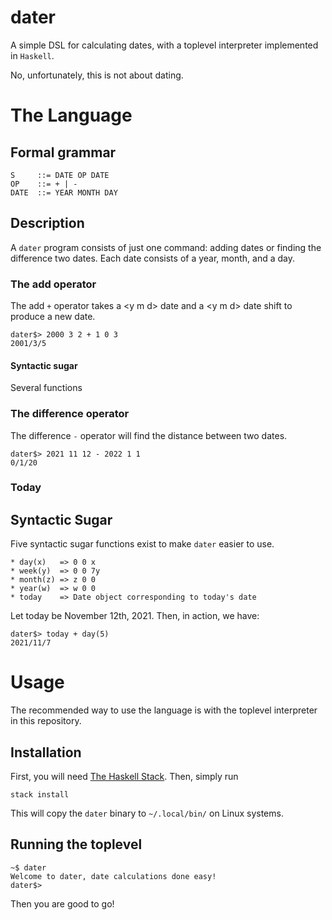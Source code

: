 # dater

A simple DSL for calculating dates, with a toplevel interpreter implemented in `Haskell`.

No, unfortunately, this is not about dating.

# The Language
## Formal grammar
```
S     ::= DATE OP DATE
OP    ::= + | -
DATE  ::= YEAR MONTH DAY
```
## Description
A `dater` program consists of just one command: adding dates or finding the difference two dates.
Each date consists of a year, month, and a day.

### The add operator

The add `+` operator takes a \<y m d\> date and a \<y m d\> date shift to produce a new date.
```
dater$> 2000 3 2 + 1 0 3
2001/3/5
```

#### Syntactic sugar
Several functions

### The difference operator
The difference `-` operator will find the distance between two dates.
```
dater$> 2021 11 12 - 2022 1 1
0/1/20
```

### Today

## Syntactic Sugar
Five syntactic sugar functions exist to make `dater` easier to use.
```
* day(x)   => 0 0 x
* week(y)  => 0 0 7y
* month(z) => z 0 0
* year(w)  => w 0 0
* today    => Date object corresponding to today's date
```

Let today be November 12th, 2021.
Then, in action, we have:
```
dater$> today + day(5)
2021/11/7
```

# Usage
The recommended way to use the language is with the toplevel interpreter in this repository.

## Installation
First, you will need [The Haskell Stack](https://docs.haskellstack.org/en/stable/README/).
Then, simply run
```
stack install
```
This will copy the `dater` binary to `~/.local/bin/` on Linux systems.

## Running the toplevel
```
~$ dater
Welcome to dater, date calculations done easy!
dater$>
```
Then you are good to go!
